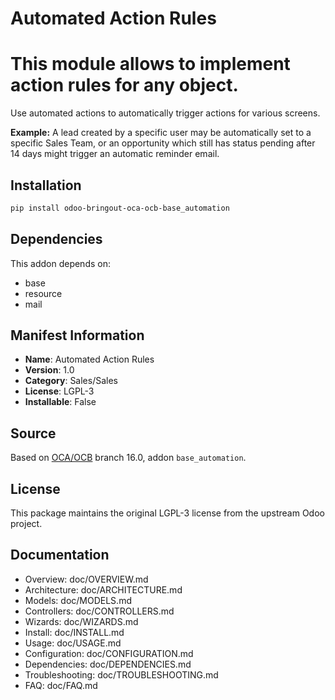 # Automated Action Rules


This module allows to implement action rules for any object.
============================================================

Use automated actions to automatically trigger actions for various screens.

**Example:** A lead created by a specific user may be automatically set to a specific
Sales Team, or an opportunity which still has status pending after 14 days might
trigger an automatic reminder email.
    

## Installation

```bash
pip install odoo-bringout-oca-ocb-base_automation
```

## Dependencies

This addon depends on:
- base
- resource
- mail

## Manifest Information

- **Name**: Automated Action Rules
- **Version**: 1.0
- **Category**: Sales/Sales
- **License**: LGPL-3
- **Installable**: False

## Source

Based on [OCA/OCB](https://github.com/OCA/OCB) branch 16.0, addon `base_automation`.

## License

This package maintains the original LGPL-3 license from the upstream Odoo project.

## Documentation

- Overview: doc/OVERVIEW.md
- Architecture: doc/ARCHITECTURE.md
- Models: doc/MODELS.md
- Controllers: doc/CONTROLLERS.md
- Wizards: doc/WIZARDS.md
- Install: doc/INSTALL.md
- Usage: doc/USAGE.md
- Configuration: doc/CONFIGURATION.md
- Dependencies: doc/DEPENDENCIES.md
- Troubleshooting: doc/TROUBLESHOOTING.md
- FAQ: doc/FAQ.md
